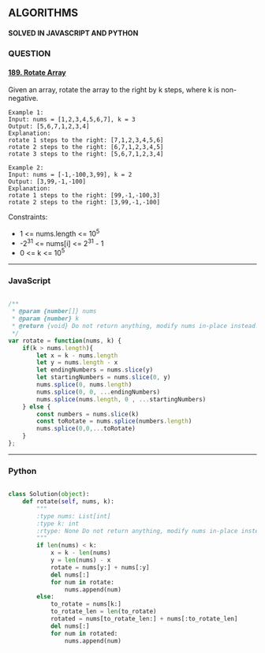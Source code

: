 ## ALGORITHMS

#### SOLVED IN JAVASCRIPT AND PYTHON
### QUESTION

#### [189. Rotate Array](https://leetcode.com/problems/rotate-array/)

Given an array, rotate the array to the right by k steps, where k is non-negative.


```
Example 1:
Input: nums = [1,2,3,4,5,6,7], k = 3
Output: [5,6,7,1,2,3,4]
Explanation:
rotate 1 steps to the right: [7,1,2,3,4,5,6]
rotate 2 steps to the right: [6,7,1,2,3,4,5]
rotate 3 steps to the right: [5,6,7,1,2,3,4]

Example 2:
Input: nums = [-1,-100,3,99], k = 2
Output: [3,99,-1,-100]
Explanation: 
rotate 1 steps to the right: [99,-1,-100,3]
rotate 2 steps to the right: [3,99,-1,-100]

```

Constraints:

* 1 <= nums.length <= 10<sup>5</sup>
* -2<sup>31</sup> <= nums[i] <= 2<sup>31</sup> - 1
* 0 <= k <= 10<sup>5</sup>

-----

### JavaScript

```js

/**
 * @param {number[]} nums
 * @param {number} k
 * @return {void} Do not return anything, modify nums in-place instead.
 */
var rotate = function(nums, k) {
    if(k > nums.length){
        let x = k - nums.length
        let y = nums.length - x
        let endingNumbers = nums.slice(y) 
        let startingNumbers = nums.slice(0, y)
        nums.splice(0, nums.length)
        nums.splice(0, 0, ...endingNumbers)
        nums.splice(nums.length, 0 , ...startingNumbers)
    } else {
        const numbers = nums.slice(k)
        const toRotate = nums.splice(numbers.length)
        nums.splice(0,0,...toRotate)
    }
};


```

-----

### Python

```py

class Solution(object):
    def rotate(self, nums, k):
        """
        :type nums: List[int]
        :type k: int
        :rtype: None Do not return anything, modify nums in-place instead.
        """
        if len(nums) < k:
            x = k - len(nums)
            y = len(nums) - x
            rotate = nums[y:] + nums[:y]
            del nums[:]
            for num in rotate:
                nums.append(num)
        else:
            to_rotate = nums[k:]
            to_rotate_len = len(to_rotate)
            rotated = nums[to_rotate_len:] + nums[:to_rotate_len]
            del nums[:]
            for num in rotated:
                nums.append(num)

        
```
